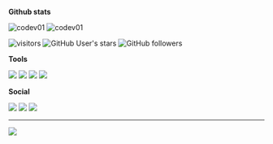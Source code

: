 **Github stats**

![codev01](https://github-readme-stats.vercel.app/api?username=codev01&show_icons=true&title_color=ffffff&icon_color=58a6da&text_color=cccccc&bg_color=0d1117&hide_border=true&) ![codev01](https://github-readme-stats.vercel.app/api/top-langs/?username=codev01&layout=compact&show_icons=true&title_color=ffffff&icon_color=202124&text_color=cccccc&bg_color=0d1117&hide_border=true&)

![visitors](https://visitor-badge.laobi.icu/badge?page_id=codev01.codev01)
![GitHub User's stars](https://img.shields.io/github/stars/codev01)
![GitHub followers](https://img.shields.io/github/followers/codev01)

**Tools**

![](https://img.shields.io/badge/device-redmi%20note%209s-fe6709?logo=xiaomi)
![](https://img.shields.io/badge/android-11%20(R)-3bda8d?logo=android)
![](https://img.shields.io/badge/desktop-Windows%2010%20(Pro)-00bcf2?logo=Windows)
![](https://img.shields.io/badge/editor-vscode-24a4eb?logo=visual-studio-code) 

**Social**

[![](https://img.shields.io/badge/telegram-profile-26A5E4?style=flat-square&logo=telegram)](https://t.me/codev01)
[![](https://img.shields.io/badge/vk-4680C2?style=flat-square&logo=vk&logoColor=ffffff)](https://vk.com/codev01)
[![](https://img.shields.io/badge/gmail-codev01-EA4335?style=flat-square&logo=gmail&logoColor=ffffff)](mailto://codev01.private@gmail.com)

---

![](https://img.shields.io/badge/lang-ru-ffffff?style=flat-square)
